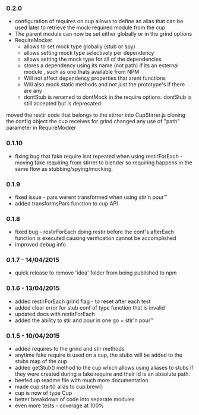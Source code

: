 ### 0.2.0
* configuration of requires on cup allows to define an alias that can be used later to retrieve the mock-required module from the cup
* The parent module can now be set either globally or in the grind options
* RequireMocker
    - allows to set mock type globally (stub or spy)
    - allows setting mock type selectively per dependency
    - allows setting the mock type for all of the dependencies 
    - stores a dependency using its name (not path) if its an external module , such as one thats available from NPM
    - Will not affect dependency properties that arent functions
    - Will also mock static methods and not just the prototype's if there are any
    - dontStub is renamed to dontMock in the require options. dontStub is still accepted but is deprecated

moved the restir code that belongs to the stirrer into CupStirrer.js
cloning the config object the cup receives for grind
changed any use of "path" parameter in RequireMocker

### 0.1.10
* fixing bug that fake require isnt repeated when using restirForEach -
moving fake requiring from stirrer to blender so requiring happens in the same flow as stubbing/spying/mocking.

### 0.1.9

* fixed issue - pars werent transformed when using stir'n pour™
* added transformsPars function to cup API

### 0.1.8

* fixed bug - restirForEach doing restir before the conf's afterEach function is executed causing verification cannot be accomplished
* improved debug info

### 0.1.7 - 14/04/2015

* quick release to remove 'idea' folder from being published to npm

### 0.1.6 - 13/04/2015

* added restirForEach grind flag - to reset after each test
* added clear error for stub conf of type function that is invalid
* updated docs with restirForEach
* added the ability to stir and pour in one go = stir'n pour™

### 0.1.5 - 10/04/2015

* added requires to the grind and stir methods
* anytime fake require is used on a cup, the stubs will be added to the stubs map of the cup
* added getStub() method to the cup which allows using aliases to stubs if they were created during a fake require and their id is an absolute path.
* beefed up readme file with much more documentation
* made cup.start() alias to cup.brew()
* cup is now of type Cup
* better breakdown of code into separate modules
* even more tests - coverage at 100%